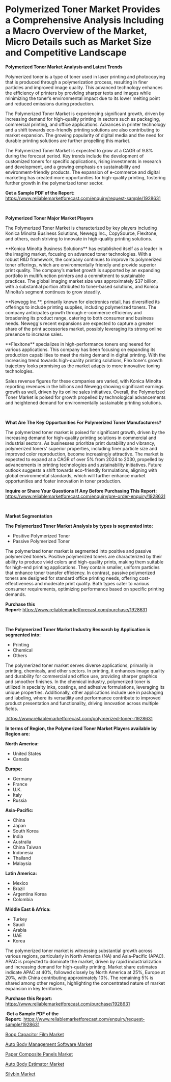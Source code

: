 <p><h1>Polymerized Toner Market Provides a Comprehensive Analysis Including a Macro Overview of the Market, Micro Details such as Market Size and Competitive Landscape</h1></p><p><strong>Polymerized Toner Market Analysis and Latest Trends</strong></p>
<p><p>Polymerized toner is a type of toner used in laser printing and photocopying that is produced through a polymerization process, resulting in finer particles and improved image quality. This advanced technology enhances the efficiency of printers by providing sharper texts and images while minimizing the toner’s environmental impact due to its lower melting point and reduced emissions during production.</p><p>The Polymerized Toner Market is experiencing significant growth, driven by increasing demand for high-quality printing in sectors such as packaging, commercial printing, and office applications. Advances in printer technology and a shift towards eco-friendly printing solutions are also contributing to market expansion. The growing popularity of digital media and the need for durable printing solutions are further propelling this market.</p><p>The Polymerized Toner Market is expected to grow at a CAGR of 9.8% during the forecast period. Key trends include the development of customized toners for specific applications, rising investments in research and development, and a growing emphasis on sustainability and environment-friendly products. The expansion of e-commerce and digital marketing has created more opportunities for high-quality printing, fostering further growth in the polymerized toner sector.</p></p>
<p><strong>Get a Sample PDF of the Report:&nbsp;</strong> <a href="https://www.reliablemarketforecast.com/enquiry/request-sample/1928631?utm_campaign=1110&utm_medium=2&utm_source=Github&utm_content=ia&utm_term=14112024&utm_id=polymerized-toner">https://www.reliablemarketforecast.com/enquiry/request-sample/1928631</a></p>
<p>&nbsp;</p>
<p><strong>Polymerized Toner Major Market Players</strong></p>
<p><p>The Polymerized Toner Market is characterized by key players including Konica Minolta Business Solutions, Newegg Inc., CopySource, Flexitone, and others, each striving to innovate in high-quality printing solutions. </p><p>**Konica Minolta Business Solutions** has established itself as a leader in the imaging market, focusing on advanced toner technologies. With a robust R&D framework, the company continues to improve its polymerized toner offerings, which are environmentally friendly and provide superior print quality. The company’s market growth is supported by an expanding portfolio in multifunction printers and a commitment to sustainable practices. The global imaging market size was approximately $37 billion, with a substantial portion attributed to toner-based solutions, and Konica Minolta’s segment continues to grow steadily.</p><p>**Newegg Inc.**, primarily known for electronics retail, has diversified its offerings to include printing supplies, including polymerized toners. The company anticipates growth through e-commerce efficiency and broadening its product range, catering to both consumer and business needs. Newegg's recent expansions are expected to capture a greater share of the print accessories market, possibly leveraging its strong online presence to increase sales.</p><p>**Flexitone** specializes in high-performance toners engineered for various applications. This company has been focusing on expanding its production capabilities to meet the rising demand in digital printing. With the increasing trend towards high-quality printing solutions, Flexitone's growth trajectory looks promising as the market adapts to more innovative toning technologies.</p><p>Sales revenue figures for these companies are varied, with Konica Minolta reporting revenues in the billions and Newegg showing significant earnings growth as well, driven by its online sales initiatives. Overall, the Polymerized Toner Market is poised for growth propelled by technological advancements and heightened demand for environmentally sustainable printing solutions.</p></p>
<p>&nbsp;</p>
<p><strong>What Are The Key Opportunities For Polymerized Toner Manufacturers?</strong></p>
<p><p>The polymerized toner market is poised for significant growth, driven by the increasing demand for high-quality printing solutions in commercial and industrial sectors. As businesses prioritize print durability and vibrancy, polymerized toners' superior properties, including finer particle size and improved color reproduction, become increasingly attractive. The market is expected to expand at a CAGR of over 5% from 2024 to 2030, propelled by advancements in printing technologies and sustainability initiatives. Future outlook suggests a shift towards eco-friendly formulations, aligning with global environmental standards, which will further enhance market opportunities and foster innovation in toner production.</p></p>
<p><strong>Inquire or Share Your Questions If Any Before Purchasing This Report:</strong> <a href="https://www.reliablemarketforecast.com/enquiry/pre-order-enquiry/1928631?utm_campaign=1110&utm_medium=2&utm_source=Github&utm_content=ia&utm_term=14112024&utm_id=polymerized-toner">https://www.reliablemarketforecast.com/enquiry/pre-order-enquiry/1928631</a></p>
<p>&nbsp;</p>
<p><strong>Market Segmentation</strong></p>
<p><strong>The Polymerized Toner Market Analysis by types is segmented into:</strong></p>
<p><ul><li>Positive Polymerized Toner</li><li>Passive Polymerized Toner</li></ul></p>
<p><p>The polymerized toner market is segmented into positive and passive polymerized toners. Positive polymerized toners are characterized by their ability to produce vivid colors and high-quality prints, making them suitable for high-end printing applications. They contain smaller, uniform particles that enhance toner transfer efficiency. In contrast, passive polymerized toners are designed for standard office printing needs, offering cost-effectiveness and moderate print quality. Both types cater to various consumer requirements, optimizing performance based on specific printing demands.</p></p>
<p><strong>Purchase this Report:&nbsp;</strong><a href="https://www.reliablemarketforecast.com/purchase/1928631?utm_campaign=1110&utm_medium=2&utm_source=Github&utm_content=ia&utm_term=14112024&utm_id=polymerized-toner">https://www.reliablemarketforecast.com/purchase/1928631</a></p>
<p>&nbsp;</p>
<p><strong>The Polymerized Toner Market Industry Research by Application is segmented into:</strong></p>
<p><ul><li>Printing</li><li>Chemical</li><li>Others</li></ul></p>
<p><p>The polymerized toner market serves diverse applications, primarily in printing, chemicals, and other sectors. In printing, it enhances image quality and durability for commercial and office use, providing sharper graphics and smoother finishes. In the chemical industry, polymerized toner is utilized in specialty inks, coatings, and adhesive formulations, leveraging its unique properties. Additionally, other applications include use in packaging and labeling, where its versatility and performance contribute to improved product presentation and functionality, driving innovation across multiple fields.</p></p>
<p><a href="https://www.reliablemarketforecast.com/polymerized-toner-r1928631?utm_campaign=1110&utm_medium=2&utm_source=Github&utm_content=ia&utm_term=14112024&utm_id=polymerized-toner">&nbsp;https://www.reliablemarketforecast.com/polymerized-toner-r1928631</a></p>
<p><strong>In terms of Region, the Polymerized Toner Market Players available by Region are:</strong></p>
<p>
    <p> <strong> North America: </strong>
        <ul>
            <li>United States</li>
            <li>Canada</li>
        </ul>
        </p> 
    <p> <strong> Europe: </strong>
        <ul>
            <li>Germany</li>
            <li>France</li>
            <li>U.K.</li>
            <li>Italy</li>
            <li>Russia</li>
        </ul>
        </p> 
    <p> <strong> Asia-Pacific: </strong>
        <ul>
            <li>China</li>
            <li>Japan</li>
            <li>South Korea</li>
            <li>India</li>
            <li>Australia</li>
            <li>China Taiwan</li>
            <li>Indonesia</li>
            <li>Thailand</li>
            <li>Malaysia</li>
        </ul>
        </p> 
    <p> <strong> Latin America: </strong>
        <ul>
            <li>Mexico</li>
            <li>Brazil</li>
            <li>Argentina Korea</li>
            <li>Colombia</li>
        </ul>
        </p> 
    <p> <strong> Middle East & Africa: </strong>
        <ul>
            <li>Turkey</li>
            <li>Saudi</li>
            <li>Arabia</li>
            <li>UAE</li>
            <li>Korea</li>
        </ul>
    </p>
    </p>
<p><p>The polymerized toner market is witnessing substantial growth across various regions, particularly in North America (NA) and Asia-Pacific (APAC). APAC is projected to dominate the market, driven by rapid industrialization and increasing demand for high-quality printing. Market share estimates indicate APAC at 40%, followed closely by North America at 25%, Europe at 20%, with China contributing approximately 10%. The remaining 5% is shared among other regions, highlighting the concentrated nature of market expansion in key territories.</p></p>
<p><strong>Purchase this Report: </strong><a href="https://www.reliablemarketforecast.com/purchase/1928631?utm_campaign=1110&utm_medium=2&utm_source=Github&utm_content=ia&utm_term=14112024&utm_id=polymerized-toner">https://www.reliablemarketforecast.com/purchase/1928631</a></p>
<p>&nbsp;<strong>Get a Sample PDF of the Report:&nbsp;&nbsp;</strong><a href="https://www.reliablemarketforecast.com/enquiry/request-sample/1928631?utm_campaign=1110&utm_medium=2&utm_source=Github&utm_content=ia&utm_term=14112024&utm_id=polymerized-toner">https://www.reliablemarketforecast.com/enquiry/request-sample/1928631</a></p>
<p><strong></strong></p>
<p><p><a href="https://www.linkedin.com/pulse/bopp-capacitor-film-mosaic-piecing-together-global-market-dynamics-t8xuc?utm_campaign=1110&utm_medium=2&utm_source=Github&utm_content=ia&utm_term=14112024&utm_id=polymerized-toner">Bopp Capacitor Film Market</a></p><p><a href="https://issuu.com/reportprime-2/docs/auto-body-management-software-marke_a5496bb75c6e91?utm_campaign=1110&utm_medium=2&utm_source=Github&utm_content=ia&utm_term=14112024&utm_id=polymerized-toner">Auto Body Management Software Market</a></p><p><a href="https://www.linkedin.com/pulse/paper-composite-panels-market-growth-outlook-from-2024-2031-projecting-m154c?utm_campaign=1110&utm_medium=2&utm_source=Github&utm_content=ia&utm_term=14112024&utm_id=polymerized-toner">Paper Composite Panels Market</a></p><p><a href="https://issuu.com/reportprime-2/docs/auto-body-estimator-market-size-203_5bd94c5e3240a6?utm_campaign=1110&utm_medium=2&utm_source=Github&utm_content=ia&utm_term=14112024&utm_id=polymerized-toner">Auto Body Estimator Market</a></p><p><a href="https://www.linkedin.com/pulse/deep-dive-silybin-market-itstrends-segmentation-competitive-vn9sc?utm_campaign=1110&utm_medium=2&utm_source=Github&utm_content=ia&utm_term=14112024&utm_id=polymerized-toner">Silybin Market</a></p></p>